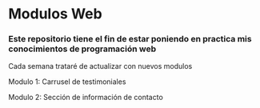 <h1>Modulos Web</h1>
<h3>Este repositorio tiene el fin de estar poniendo en practica mis conocimientos de programación web</h3>
<p>Cada semana trataré de actualizar con nuevos modulos</p> 
<p>Modulo 1: Carrusel de testimoniales</p> 
<p>Modulo 2: Sección de información de contacto</p> 

